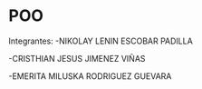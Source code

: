 # POO
Integrantes:
-NIKOLAY LENIN ESCOBAR PADILLA

-CRISTHIAN JESUS JIMENEZ VIÑAS

-EMERITA MILUSKA RODRIGUEZ GUEVARA
